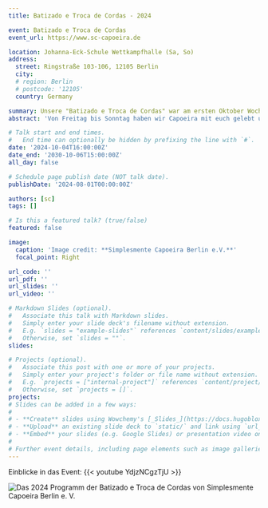 ```yaml
---
title: Batizado e Troca de Cordas - 2024

event: Batizado e Troca de Cordas
event_url: https://www.sc-capoeira.de

location: Johanna-Eck-Schule Wettkampfhalle (Sa, So)
address:
  street: Ringstraße 103-106, 12105 Berlin 
  city:  
  # region: Berlin
  # postcode: '12105'
  country: Germany 

summary: Unsere "Batizado e Troca de Cordas" war am ersten Oktober Wochenende ein **voller Erfolg**. Mit unserem frisch gekührten **Mestre Bala** aus Madrid und vielen Unterstützern konnten wir die drei Tage mit Energie aufladen.
abstract: 'Von Freitag bis Sonntag haben wir Capoeira mit euch gelebt und gefeiert! Einen riesen Dank an alle die das Event unterstütz haben: Mestre Bala ([SC Madrid](https://www.instagram.com/simplesmentecapoeira/?hl=de)), Mestre Bailarino ([Capoeira Raiz](https://capoeiraraiz.eu/de/)), Mestre Nelsinho ([Unicar Berlin](https://capoeira-regional.eu/)), Professora Nativa ([Abada Berlin](https://www.abada-berlin.de/)), Instrutor Furão ([Ginga Balanca](https://capoeiraverein-ma.de/)) und deren Schülern!'

# Talk start and end times.
#   End time can optionally be hidden by prefixing the line with `#`.
date: '2024-10-04T16:00:00Z'
date_end: '2030-10-06T15:00:00Z'
all_day: false

# Schedule page publish date (NOT talk date).
publishDate: '2024-08-01T00:00:00Z'

authors: [sc]
tags: []

# Is this a featured talk? (true/false)
featured: false

image:
  caption: 'Image credit: **Simplesmente Capoeira Berlin e.V.**'
  focal_point: Right

url_code: ''
url_pdf: ''
url_slides: ''
url_video: ''

# Markdown Slides (optional).
#   Associate this talk with Markdown slides.
#   Simply enter your slide deck's filename without extension.
#   E.g. `slides = "example-slides"` references `content/slides/example-slides.md`.
#   Otherwise, set `slides = ""`.
slides:

# Projects (optional).
#   Associate this post with one or more of your projects.
#   Simply enter your project's folder or file name without extension.
#   E.g. `projects = ["internal-project"]` references `content/project/deep-learning/index.md`.
#   Otherwise, set `projects = []`.
projects:
# Slides can be added in a few ways:
# 
# - **Create** slides using Wowchemy's [_Slides_](https://docs.hugoblox.com/managing-content/#create-slides) feature and link using `slides` parameter in the front matter of the talk file
# - **Upload** an existing slide deck to `static/` and link using `url_slides` parameter in the front matter of the talk file
# - **Embed** your slides (e.g. Google Slides) or presentation video on this page using [shortcodes](https://docs.hugoblox.com/writing-markdown-latex/).
# 
# Further event details, including page elements such as image galleries, can be added to the body of this page.
---
```

Einblicke in das Event:
{{< youtube YdjzNCgzTjU >}}


![Das 2024 Programm der Batizado e Troca de Cordas von Simplesmente Capoeira Berlin e. V.](2024_batizado_flyer.jpeg)


